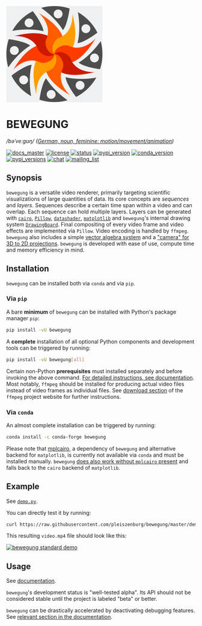 ![bewegung_logo](https://github.com/pleiszenburg/bewegung/blob/master/docs/_static/logo01.png?raw=true "bewegung logo")

# BEWEGUNG

*/bəˈveːɡʊŋ/ ([German, noun, feminine: motion/movement/animation](https://dict.leo.org/englisch-deutsch/bewegung))*

[![docs_master](https://readthedocs.org/projects/bewegung/badge/?version=latest&style=flat-square "Documentation Status: master / release")](https://bewegung.readthedocs.io/en/latest/)
[![license](https://img.shields.io/pypi/l/bewegung.svg?style=flat-square "LGPL 2.1")](https://github.com/pleiszenburg/bewegung/blob/master/LICENSE)
[![status](https://img.shields.io/pypi/status/bewegung.svg?style=flat-square "Project Development Status")](https://github.com/pleiszenburg/bewegung/issues)
[![pypi_version](https://img.shields.io/pypi/v/bewegung.svg?style=flat-square "pypi version")](https://pypi.python.org/pypi/bewegung)
[![conda_version](https://img.shields.io/conda/vn/conda-forge/bewegung.svg?style=flat-square "conda version")](https://anaconda.org/conda-forge/bewegung)
[![pypi_versions](https://img.shields.io/pypi/pyversions/bewegung.svg?style=flat-square "Available on PyPi - the Python Package Index")](https://pypi.python.org/pypi/bewegung)
[![chat](https://img.shields.io/matrix/bewegung:matrix.org.svg?style=flat-square "Matrix Chat Room")](https://matrix.to/#/#bewegung:matrix.org)
[![mailing_list](https://img.shields.io/badge/mailing%20list-groups.io-8cbcd1.svg?style=flat-square "Mailing List")](https://groups.io/g/bewegung-dev)

## Synopsis

`bewegung` is a versatile video renderer, primarily targeting scientific visualizations of large quantities of data. Its core concepts are *sequences* and *layers*. Sequences describe a certain time span within a video and can overlap. Each sequence can hold multiple layers. Layers can be generated with [`cairo`](https://cairographics.org/), [`Pillow`](https://pillow.readthedocs.io), [`datashader`](https://datashader.org/), [`matplotlib`](https://matplotlib.org/) and `bewegung`'s internal drawing system [`DrawingBoard`](https://bewegung.readthedocs.io/en/latest/canvas.html). Final compositing of every video frame and video effects are implemented via `Pillow`. Video encoding is handled by `ffmpeg`. `bewegung` also includes a simple [vector algebra system](https://bewegung.readthedocs.io/en/latest/vectors.html) and a ["camera" for 3D to 2D projections](https://bewegung.readthedocs.io/en/latest/camera.html). `bewegung` is developed with ease of use, compute time and memory efficiency in mind.

## Installation

`bewegung` can be installed both via ``conda`` and via ``pip``.

### Via `pip`

A bare **minimum** of `bewegung` can be installed with Python's package manager `pip`:

```bash
pip install -vU bewegung
```

A **complete** installation of all optional Python components and development tools can be triggered by running:

```bash
pip install -vU bewegung[all]
```

Certain non-Python **prerequisites** must installed separately and before invoking the above command. [For detailed instructions, see documentation](https://bewegung.readthedocs.io/en/latest/installation.html). Most notably, `ffmpeg` should be installed for producing actual video files instead of video frames as individual files. See [download section](https://ffmpeg.org/download.html) of the `ffmpeg` project website for further instructions.

### Via `conda`

An almost complete installation can be triggered by running:

```bash
conda install -c conda-forge bewegung
```

Please note that [mplcairo](https://github.com/matplotlib/mplcairo), a dependency of `bewegung` and alternative backend for `matplotlib`, is currently not available via `conda` and must be installed manually. `bewegung` [does also work without `mplcairo` present](https://bewegung.readthedocs.io/en/latest/canvas.html#acceleratingmatplotlib) and falls back to the `cairo` backend of `matplotlib`.

## Example

See [`demo.py`](https://github.com/pleiszenburg/bewegung/blob/master/demo/demo.py).

You can directly test it by running:

```bash
curl https://raw.githubusercontent.com/pleiszenburg/bewegung/master/demo/demo.py | python3
```

This resulting `video.mp4` file should look like this:

[![bewegung standard demo](https://img.youtube.com/vi/4NFXQ73weMA/sddefault.jpg)](https://www.youtube.com/watch?v=4NFXQ73weMA)

## Usage

See [documentation](https://bewegung.readthedocs.io).

`bewegung`'s development status is "well-tested alpha". Its API should not be considered stable until the project is labeled "beta" or better.

`bewegung` can be drastically accelerated by deactivating debugging features. See [relevant section in the documentation](https://bewegung.readthedocs.io/en/latest/performance.html#typecheckingperformance).
